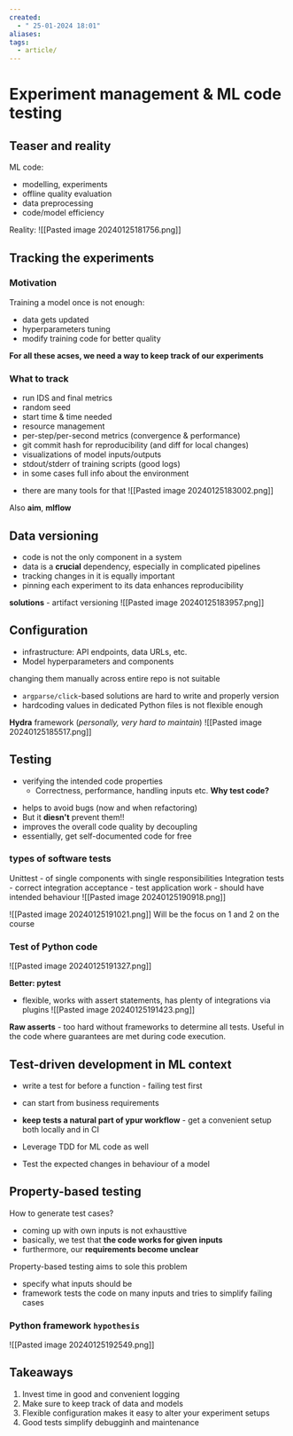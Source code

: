 ```yaml
---
created:
  - " 25-01-2024 18:01"
aliases: 
tags:
  - article/
---
```


# Experiment management & ML code testing

## Teaser and reality

ML code:
- modelling, experiments
- offline quality evaluation
- data preprocessing
- code/model efficiency

Reality:
![[Pasted image 20240125181756.png]]

## Tracking the experiments

### Motivation
Training a model once is not enough:
- data gets updated
- hyperparameters tuning
- modify training code for better quality

**For all these acses, we need a way to keep track of our experiments**

### What to track
- run IDS and final metrics
- random seed
- start time & time needed
- resource management
- per-step/per-second metrics (convergence & performance)
- git commit hash for reproducibility (and diff for local changes)
- visualizations of model inputs/outputs
- stdout/stderr of training scripts (good logs)
- in some cases full info about the environment

* there are many tools for that
![[Pasted image 20240125183002.png]]

Also **aim**, **mlflow**

## Data versioning
- code is not the only component in a system
- data is a **crucial** dependency, especially in complicated pipelines
- tracking changes in it is equally important
- pinning each experiment to its data enhances reproducibility

**solutions** - artifact versioning
![[Pasted image 20240125183957.png]]

## Configuration
- infrastructure: API endpoints, data URLs, etc.
- Model hyperparameters and components

changing them manually across entire repo is not suitable

- `argparse/click`-based solutions are hard to write and properly version
- hardcoding values in dedicated Python files is not flexible enough

**Hydra** framework (*personally, very hard to maintain*)
![[Pasted image 20240125185517.png]]

## Testing
* verifying the intended code properties
	* Correctness, performance, handling inputs etc.
**Why test code?**
- helps to avoid bugs (now and when refactoring)
- But it **diesn't** prevent them!!
- improves the overall code quality by decoupling
- essentially, get self-documented code for free

### types of software tests
Unittest - of single components with single responsibilities
Integration tests - correct integration
acceptance - test application work - should have intended behaviour
![[Pasted image 20240125190918.png]]

![[Pasted image 20240125191021.png]]
Will be the focus on 1 and 2 on the course

### Test of Python code

![[Pasted image 20240125191327.png]]

**Better: pytest**
- flexible, works with assert statements, has plenty of integrations via plugins
![[Pasted image 20240125191423.png]]

**Raw asserts** - too hard without frameworks to determine all tests. Useful in the code where guarantees are met during code execution.


## Test-driven development in ML context

- write a test for before a function - failing test first



- can start from business requirements
- **keep tests a natural part of ypur workflow** - get a convenient setup both locally and in CI
- Leverage TDD for ML code as well
- Test the expected changes in behaviour of a model


## Property-based testing
How to generate test cases?
- coming up with own inputs is not exhausttive
- basically, we test that **the code works for given inputs**
- furthermore, our **requirements become unclear**

Property-based testing aims to sole this problem
- specify what inputs should be
- framework tests the code on many inputs and tries to simplify failing cases
### Python framework `hypothesis`

![[Pasted image 20240125192549.png]]


## Takeaways
1) Invest time in good and convenient logging
2) Make sure to keep track of data and models
3) Flexible configuration makes it easy to alter your experiment setups
4) Good tests simplify debugginh and maintenance